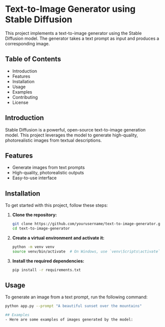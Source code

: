 # Text-to-Image Generator using Stable Diffusion

This project implements a text-to-image generator using the Stable Diffusion model. The generator takes a text prompt as input and produces a corresponding image.

## Table of Contents
- Introduction
- Features
- Installation
- Usage
- Examples
- Contributing
- License

## Introduction
Stable Diffusion is a powerful, open-source text-to-image generation model. This project leverages the model to generate high-quality, photorealistic images from textual descriptions.

## Features
- Generate images from text prompts
- High-quality, photorealistic outputs
- Easy-to-use interface

## Installation
To get started with this project, follow these steps:

1. **Clone the repository:**
    ```bash
    git clone https://github.com/yourusername/text-to-image-generator.git
    cd text-to-image-generator
    ```

2. **Create a virtual environment and activate it:**
    ```bash
    python -m venv venv
    source venv/bin/activate  # On Windows, use `venv\Scripts\activate`
    ```

3. **Install the required dependencies:**
    ```bash
    pip install -r requirements.txt
    ```

## Usage
To generate an image from a text prompt, run the following command:

```bash
python app.py --prompt "A beautiful sunset over the mountains"

## Examples
- Here are some examples of images generated by the model:
